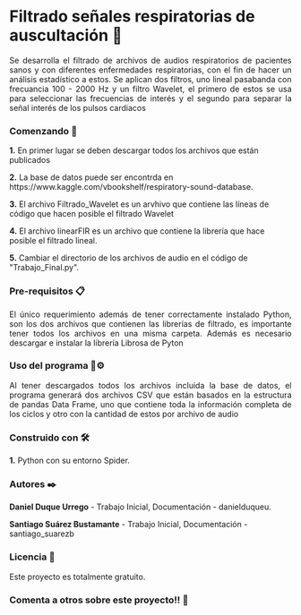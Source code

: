 <H1>Filtrado señales respiratorias de auscultación 📖</H1> 

<P ALIGN="justify">Se desarrolla el filtrado de archivos de audios respiratorios de pacientes sanos y con diferentes enfermedades respiratorias, con el fin de hacer un análisis estadístico a estos. Se aplican dos filtros, uno lineal pasabanda con frecuancia 100 - 2000 Hz y un filtro Wavelet, el primero de estos se usa para seleccionar las frecuencias de interés y el segundo para separar la señal interés de los pulsos cardiacos </p>

<H3>Comenzando 🚀 </H3></p>
<b>1.</b> En primer lugar se deben descargar todos los archivos que están publicados</p>
<b>2.</b> La base de datos puede ser encontrda en https://www.kaggle.com/vbookshelf/respiratory-sound-database.</p>
<b>3.</b> El archivo Filtrado_Wavelet es un arvhivo que contiene las líneas de código que hacen posible el filtrado Wavelet </p>
<b>4.</b> El archivo linearFIR es un archivo que contiene la librería que hace posible el filtrado lineal.</p>
<b>5.</b> Cambiar el directorio de los archivos de audio en el código de "Trabajo_Final.py".</p>

<H3>Pre-requisitos 📋 </H3></p>
<P ALIGN="justify">El único requerimiento además de tener correctamente instalado Python, son los dos archivos que contienen las librerías de filtrado, es importante tener todos los archivos en una misma carpeta. Además es necesario descargar e instalar la librería Librosa de Pyton </p>
  
  <H3>Uso del programa 🔧⚙️ </H3></p>
  <P ALIGN="justify"> Al tener descargados todos los archivos incluida la base de datos, el programa generará dos archivos CSV que están basados en la estructura de pandas Data Frame, uno que contiene toda la información completa de los ciclos y otro con la cantidad de estos por archivo de audio </P>
  
<H3>Construido con 🛠️</H3></p>
<b>1.</b> Python con su entorno Spider. </p>
<H3>Autores ✒️ </H3></p>

<b>Daniel Duque Urrego</b> - Trabajo Inicial, Documentación - danielduqueu. </p> 
<b>Santiago Suárez Bustamante</b> - Trabajo Inicial, Documentación - santiago_suarezb </p>


<H3>Licencia 📄</H3></p>
Este proyecto es totalmente gratuito.</p>


<H3>Comenta a otros sobre este proyecto!! 📢</H3>
